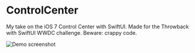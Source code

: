 # ControlCenter
My take on the iOS 7 Control Center with SwiftUI. Made for the Throwback with SwiftUI WWDC challenge. Beware: crappy code.

![Demo screenshot](../assets/Screenshot.png)
